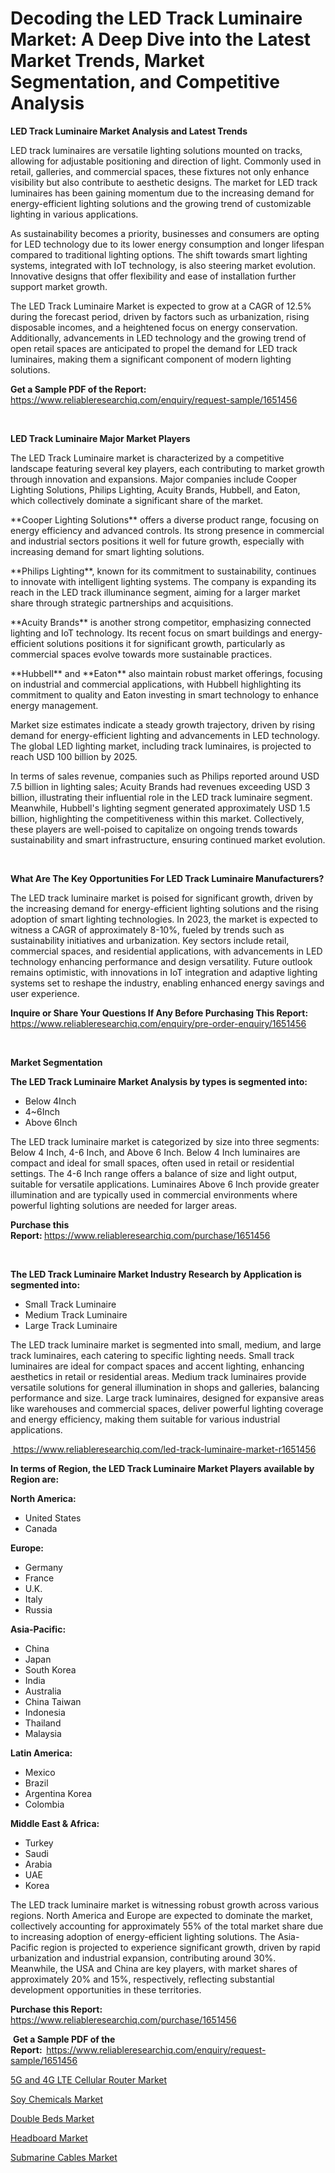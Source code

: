 <p><h1>Decoding the LED Track Luminaire Market: A Deep Dive into the Latest Market Trends, Market Segmentation, and Competitive Analysis</h1></p><p><strong>LED Track Luminaire Market Analysis and Latest Trends</strong></p>
<p><p>LED track luminaires are versatile lighting solutions mounted on tracks, allowing for adjustable positioning and direction of light. Commonly used in retail, galleries, and commercial spaces, these fixtures not only enhance visibility but also contribute to aesthetic designs. The market for LED track luminaires has been gaining momentum due to the increasing demand for energy-efficient lighting solutions and the growing trend of customizable lighting in various applications.</p><p>As sustainability becomes a priority, businesses and consumers are opting for LED technology due to its lower energy consumption and longer lifespan compared to traditional lighting options. The shift towards smart lighting systems, integrated with IoT technology, is also steering market evolution. Innovative designs that offer flexibility and ease of installation further support market growth.</p><p>The LED Track Luminaire Market is expected to grow at a CAGR of 12.5% during the forecast period, driven by factors such as urbanization, rising disposable incomes, and a heightened focus on energy conservation. Additionally, advancements in LED technology and the growing trend of open retail spaces are anticipated to propel the demand for LED track luminaires, making them a significant component of modern lighting solutions.</p></p>
<p><strong>Get a Sample PDF of the Report:&nbsp;</strong> <a href="https://www.reliableresearchiq.com/enquiry/request-sample/1651456?utm_campaign=1260&utm_medium=2&utm_source=Github&utm_content=ia&utm_term=26092024&utm_id=led-track-luminaire">https://www.reliableresearchiq.com/enquiry/request-sample/1651456</a></p>
<p>&nbsp;</p>
<p><strong>LED Track Luminaire Major Market Players</strong></p>
<p><p>The LED Track Luminaire market is characterized by a competitive landscape featuring several key players, each contributing to market growth through innovation and expansions. Major companies include Cooper Lighting Solutions, Philips Lighting, Acuity Brands, Hubbell, and Eaton, which collectively dominate a significant share of the market.</p><p>**Cooper Lighting Solutions** offers a diverse product range, focusing on energy efficiency and advanced controls. Its strong presence in commercial and industrial sectors positions it well for future growth, especially with increasing demand for smart lighting solutions. </p><p>**Philips Lighting**, known for its commitment to sustainability, continues to innovate with intelligent lighting systems. The company is expanding its reach in the LED track illuminance segment, aiming for a larger market share through strategic partnerships and acquisitions. </p><p>**Acuity Brands** is another strong competitor, emphasizing connected lighting and IoT technology. Its recent focus on smart buildings and energy-efficient solutions positions it for significant growth, particularly as commercial spaces evolve towards more sustainable practices. </p><p>**Hubbell** and **Eaton** also maintain robust market offerings, focusing on industrial and commercial applications, with Hubbell highlighting its commitment to quality and Eaton investing in smart technology to enhance energy management.</p><p>Market size estimates indicate a steady growth trajectory, driven by rising demand for energy-efficient lighting and advancements in LED technology. The global LED lighting market, including track luminaires, is projected to reach USD 100 billion by 2025. </p><p>In terms of sales revenue, companies such as Philips reported around USD 7.5 billion in lighting sales; Acuity Brands had revenues exceeding USD 3 billion, illustrating their influential role in the LED track luminaire segment. Meanwhile, Hubbell's lighting segment generated approximately USD 1.5 billion, highlighting the competitiveness within this market. Collectively, these players are well-poised to capitalize on ongoing trends towards sustainability and smart infrastructure, ensuring continued market evolution.</p></p>
<p>&nbsp;</p>
<p><strong>What Are The Key Opportunities For LED Track Luminaire Manufacturers?</strong></p>
<p><p>The LED track luminaire market is poised for significant growth, driven by the increasing demand for energy-efficient lighting solutions and the rising adoption of smart lighting technologies. In 2023, the market is expected to witness a CAGR of approximately 8-10%, fueled by trends such as sustainability initiatives and urbanization. Key sectors include retail, commercial spaces, and residential applications, with advancements in LED technology enhancing performance and design versatility. Future outlook remains optimistic, with innovations in IoT integration and adaptive lighting systems set to reshape the industry, enabling enhanced energy savings and user experience.</p></p>
<p><strong>Inquire or Share Your Questions If Any Before Purchasing This Report:</strong> <a href="https://www.reliableresearchiq.com/enquiry/pre-order-enquiry/1651456?utm_campaign=1260&utm_medium=2&utm_source=Github&utm_content=ia&utm_term=26092024&utm_id=led-track-luminaire">https://www.reliableresearchiq.com/enquiry/pre-order-enquiry/1651456</a></p>
<p>&nbsp;</p>
<p><strong>Market Segmentation</strong></p>
<p><strong>The LED Track Luminaire Market Analysis by types is segmented into:</strong></p>
<p><ul><li>Below 4Inch</li><li>4~6Inch</li><li>Above 6Inch</li></ul></p>
<p><p>The LED track luminaire market is categorized by size into three segments: Below 4 Inch, 4-6 Inch, and Above 6 Inch. Below 4 Inch luminaires are compact and ideal for small spaces, often used in retail or residential settings. The 4-6 Inch range offers a balance of size and light output, suitable for versatile applications. Luminaires Above 6 Inch provide greater illumination and are typically used in commercial environments where powerful lighting solutions are needed for larger areas.</p></p>
<p><strong>Purchase this Report:&nbsp;</strong><a href="https://www.reliableresearchiq.com/purchase/1651456?utm_campaign=1260&utm_medium=2&utm_source=Github&utm_content=ia&utm_term=26092024&utm_id=led-track-luminaire">https://www.reliableresearchiq.com/purchase/1651456</a></p>
<p>&nbsp;</p>
<p><strong>The LED Track Luminaire Market Industry Research by Application is segmented into:</strong></p>
<p><ul><li>Small Track Luminaire</li><li>Medium Track Luminaire</li><li>Large Track Luminaire</li></ul></p>
<p><p>The LED track luminaire market is segmented into small, medium, and large track luminaires, each catering to specific lighting needs. Small track luminaires are ideal for compact spaces and accent lighting, enhancing aesthetics in retail or residential areas. Medium track luminaires provide versatile solutions for general illumination in shops and galleries, balancing performance and size. Large track luminaires, designed for expansive areas like warehouses and commercial spaces, deliver powerful lighting coverage and energy efficiency, making them suitable for various industrial applications.</p></p>
<p><a href="https://www.reliableresearchiq.com/led-track-luminaire-market-r1651456?utm_campaign=1260&utm_medium=2&utm_source=Github&utm_content=ia&utm_term=26092024&utm_id=led-track-luminaire">&nbsp;https://www.reliableresearchiq.com/led-track-luminaire-market-r1651456</a></p>
<p><strong>In terms of Region, the LED Track Luminaire Market Players available by Region are:</strong></p>
<p>
    <p> <strong> North America: </strong>
        <ul>
            <li>United States</li>
            <li>Canada</li>
        </ul>
        </p> 
    <p> <strong> Europe: </strong>
        <ul>
            <li>Germany</li>
            <li>France</li>
            <li>U.K.</li>
            <li>Italy</li>
            <li>Russia</li>
        </ul>
        </p> 
    <p> <strong> Asia-Pacific: </strong>
        <ul>
            <li>China</li>
            <li>Japan</li>
            <li>South Korea</li>
            <li>India</li>
            <li>Australia</li>
            <li>China Taiwan</li>
            <li>Indonesia</li>
            <li>Thailand</li>
            <li>Malaysia</li>
        </ul>
        </p> 
    <p> <strong> Latin America: </strong>
        <ul>
            <li>Mexico</li>
            <li>Brazil</li>
            <li>Argentina Korea</li>
            <li>Colombia</li>
        </ul>
        </p> 
    <p> <strong> Middle East & Africa: </strong>
        <ul>
            <li>Turkey</li>
            <li>Saudi</li>
            <li>Arabia</li>
            <li>UAE</li>
            <li>Korea</li>
        </ul>
    </p>
    </p>
<p><p>The LED track luminaire market is witnessing robust growth across various regions. North America and Europe are expected to dominate the market, collectively accounting for approximately 55% of the total market share due to increasing adoption of energy-efficient lighting solutions. The Asia-Pacific region is projected to experience significant growth, driven by rapid urbanization and industrial expansion, contributing around 30%. Meanwhile, the USA and China are key players, with market shares of approximately 20% and 15%, respectively, reflecting substantial development opportunities in these territories.</p></p>
<p><strong>Purchase this Report: </strong><a href="https://www.reliableresearchiq.com/purchase/1651456?utm_campaign=1260&utm_medium=2&utm_source=Github&utm_content=ia&utm_term=26092024&utm_id=led-track-luminaire">https://www.reliableresearchiq.com/purchase/1651456</a></p>
<p>&nbsp;<strong>Get a Sample PDF of the Report:&nbsp;&nbsp;</strong><a href="https://www.reliableresearchiq.com/enquiry/request-sample/1651456?utm_campaign=1260&utm_medium=2&utm_source=Github&utm_content=ia&utm_term=26092024&utm_id=led-track-luminaire">https://www.reliableresearchiq.com/enquiry/request-sample/1651456</a></p>
<p><strong></strong></p>
<p><p><a href="https://github.com/mharielmesa/Market-Research-Report-List-5/blob/main/5g-and-4g-lte-cellular-router-market.md?utm_campaign=1260&utm_medium=2&utm_source=Github&utm_content=ia&utm_term=26092024&utm_id=led-track-luminaire">5G and 4G LTE Cellular Router Market</a></p><p><a href="https://www.linkedin.com/pulse/soy-chemicals-market-size-type-soy-oilpolyolsfatty-acidssoy-waxisoflavonesmethyl-ojtbe?utm_campaign=1260&utm_medium=2&utm_source=Github&utm_content=ia&utm_term=26092024&utm_id=led-track-luminaire">Soy Chemicals Market</a></p><p><a href="https://issuu.com/reportprime-2/docs/double-beds-market-size-2030.pptx_82f37f991dc33e?utm_campaign=1260&utm_medium=2&utm_source=Github&utm_content=ia&utm_term=26092024&utm_id=led-track-luminaire">Double Beds Market</a></p><p><a href="https://issuu.com/reportprime-2/docs/headboard-market-size-2030.pptx_9717d6784809ed?utm_campaign=1260&utm_medium=2&utm_source=Github&utm_content=ia&utm_term=26092024&utm_id=led-track-luminaire">Headboard Market</a></p><p><a href="https://www.linkedin.com/pulse/submarine-cables-market-trends-growth-outlook-2024-2031-zakupka-njgme?utm_campaign=1260&utm_medium=2&utm_source=Github&utm_content=ia&utm_term=26092024&utm_id=led-track-luminaire">Submarine Cables Market</a></p></p>